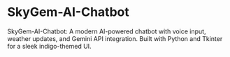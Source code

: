 # SkyGem-AI-Chatbot
SkyGem-AI-Chatbot: A modern AI-powered chatbot with voice input, weather updates, and Gemini API integration. Built with Python and Tkinter for a sleek indigo-themed UI.
